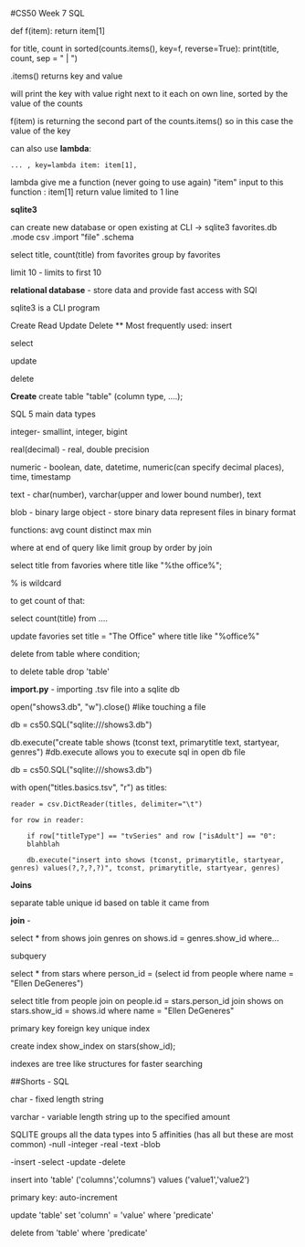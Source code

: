 #CS50 Week 7 SQL

def f(item):
	return item[1]

for title, count in sorted(counts.items(), key=f, reverse=True):
	print(title, count, sep = " | ")

.items() returns key and value

will print the key with value right next to it each on own line, sorted by the value of the counts

f(item) is returning the second part of the counts.items() so in this case the value of the key

can also use **lambda**:

	... , key=lambda item: item[1],

lambda give me a function (never going to use again)
"item" input to this function
: item[1] return value
limited to 1 line

**sqlite3**

can create new database or open existing at CLI -> sqlite3 favorites.db
.mode csv
.import "file"
.schema

select title, count(title) from favorites group by favorites

limit 10 - limits to first 10

**relational database** - store data and provide fast access with SQl

sqlite3 is a CLI program

Create
Read
Update
Delete
**
Most frequently used:
insert

select

update 

delete	

**Create**
create table "table" (column type, ....);

SQL 5 main data types

integer- smallint, integer, bigint

real(decimal) - real, double precision

numeric - boolean, date, datetime, numeric(can specify decimal places), time, timestamp

text - char(number), varchar(upper and lower bound number), text

blob - binary large object - store binary data represent files in binary format

functions:
avg
count
distinct
max
min

where at end of query
like
limit
group by
order by
join

select title from favories where title like "%the office%";

% is wildcard

to get count of that:

select count(title) from ....

update favories set title = "The Office" where title like "%office%"

delete from table where condition;

to delete table drop 'table'




**import.py** - importing .tsv file into a sqlite db

open("shows3.db", "w").close()   	#like touching a file

db = cs50.SQL("sqlite:///shows3.db")

db.execute("create table shows (tconst text, primarytitle text, startyear, genres")		#db.execute allows you to execute sql in open db file

db = cs50.SQL("sqlite:///shows3.db")

with open("titles.basics.tsv", "r") as titles:

	reader = csv.DictReader(titles, delimiter="\t")

	for row in reader:
		
		if row["titleType"] == "tvSeries" and row ["isAdult"] == "0":
		blahblah

		db.execute("insert into shows (tconst, primarytitle, startyear, genres) values(?,?,?,?)", tconst, primarytitle, startyear, genres)	

**Joins**

separate table unique id based on table it came from

**join** - 

select * from shows join genres on shows.id = genres.show_id where...

subquery

select * from stars where person_id = (select id from people where name = "Ellen DeGeneres")

select title from people join on people.id = stars.person_id join shows on stars.show_id = shows.id where name = "Ellen DeGeneres"

primary key 
foreign key
unique
index

create index show_index on stars(show_id);

indexes are tree like structures for faster searching

##Shorts - SQL

char - fixed length string

varchar - variable length string up to the specified amount

SQLITE groups all the data types into 5 affinities (has all but these are most common)
-null
-integer
-real
-text
-blob

-insert
-select
-update
-delete

insert into 'table' ('columns','columns') values ('value1','value2')

primary key: auto-increment

update 'table' set 'column' = 'value' where 'predicate'

delete from 'table' where 'predicate'



















